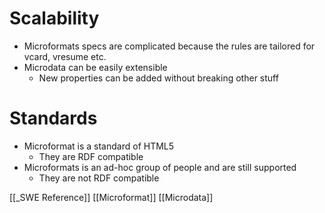 # Scalability
- Microformats specs are complicated because the rules are tailored for vcard, vresume etc.
- Microdata can be easily extensible
	- New properties can be added without breaking other stuff

# Standards
- Microformat is a standard of HTML5
	- They are RDF compatible
- Microformats is an ad-hoc group of people and are still supported
	- They are not RDF compatible

[[_SWE Reference]]
[[Microformat]]
[[Microdata]]